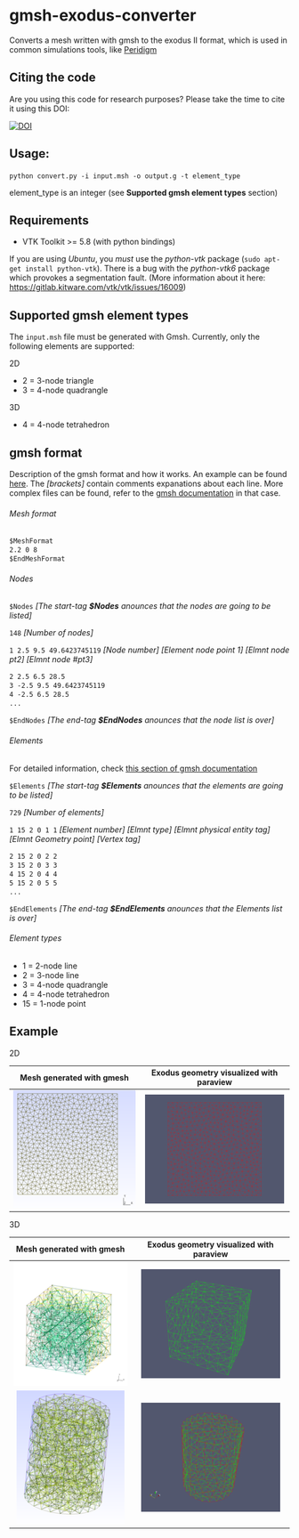 # gmsh-exodus-converter
Converts a mesh written with gmsh to the exodus II format, which is used in common simulations tools, like [Peridigm](https://peridigm.sandia.gov/)

## Citing the code

Are you using this code for research purposes? Please take the time to cite it using this DOI:

[![DOI](https://zenodo.org/badge/40018984.svg)](https://zenodo.org/badge/latestdoi/40018984)

## Usage:

`python convert.py -i input.msh -o output.g -t element_type`

element_type is an integer (see **Supported gmsh element types** section)

## Requirements

- VTK Toolkit >= 5.8 (with python bindings)

If you are using *Ubuntu*, you *must* use the _python-vtk_ package (`sudo apt-get install python-vtk`). There is a bug with the _python-vtk6_ package which provokes a segmentation fault.
(More information about it here: https://gitlab.kitware.com/vtk/vtk/issues/16009)

## Supported gmsh element types

The `input.msh` file must be generated with Gmsh. Currently, only the following elements are supported:

2D

- 2 = 3-node triangle 
- 3 = 4-node quadrangle

3D

- 4 = 4-node tetrahedron

## gmsh format
Description of the gmsh format and how it works. An example can be found [here](https://github.com/diehlpk/gmsh-exodus-converter/blob/master/test_files/specimen_typeI_nogroups.msh).
The _[brackets]_ contain comments expanations about each line. More complex files can be found, refer to the [gmsh documentation](http://www.geuz.org/gmsh/doc/texinfo/gmsh.html#MSH-ASCII-file-format) in that case.

###### Mesh format
```
$MeshFormat
2.2 0 8
$EndMeshFormat
```

###### Nodes

`$Nodes` _[The start-tag **$Nodes** anounces that the nodes are going to be listed]_

`148` _[Number of nodes]_

`1 2.5 9.5 49.6423745119` _[Node number] [Element node point 1] [Elmnt node pt2] [Elmnt node #pt3]_
```
2 2.5 6.5 28.5
3 -2.5 9.5 49.6423745119
4 -2.5 6.5 28.5
...
```
`$EndNodes` _[The end-tag **$EndNodes** anounces that the node list is over]_

###### Elements

For detailed information, check [this section of gmsh documentation](http://geuz.org/gmsh/doc/texinfo/gmsh.html#MSH-ASCII-file-format)

`$Elements` _[The start-tag **$Elements** anounces that the elements are going to be listed]_

`729` _[Number of elements]_

`1 15 2 0 1 1` _[Element number] [Elmnt type] [Elmnt physical entity tag] [Elmnt Geometry point] [Vertex tag]_
```
2 15 2 0 2 2
3 15 2 0 3 3
4 15 2 0 4 4
5 15 2 0 5 5
...
```
`$EndElements` _[The end-tag **$EndElements** anounces that the Elements list is over]_

###### Element types

- 1  = 2-node line
- 2  = 3-node line
- 3  = 4-node quadrangle
- 4  = 4-node tetrahedron
- 15 = 1-node point

## Example

2D

Mesh generated with gmesh | Exodus geometry visualized with paraview
:------------------------:|:----------------------------------------:
![Mesh](./doc/example_mesh_1.png?raw=true "Mesh generated with gmesh")|![Exodus](./doc/example_exodus_1.png?raw=true "Mesh generated with gmesh")

3D

Mesh generated with gmesh | Exodus geometry visualized with paraview
:------------------------:|:----------------------------------------:
![Mesh](./doc/3D_Cube_gmsh.png?raw=true "Mesh generated with gmesh")|![Exodus](./doc/3D_Cube_exodusII.png?raw=true "Mesh generated with gmesh")
![Mesh](./doc/cylind_mesh.png?raw=true "Mesh generated with gmesh")|![Exodus](./doc/cylind_exodus.png?raw=true "Mesh generated with gmesh")



